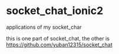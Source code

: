 # socket_chat_ionic2
applications of my socket_char

this is one part of socket_chat, the other is https://github.com/yuban12315/socket_chat

